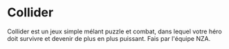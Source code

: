 # Collider
Collider est un jeux simple mélant puzzle et combat, dans lequel votre héro doit survivre et devenir de plus en plus puissant.
Fais par l'équipe NZA.
